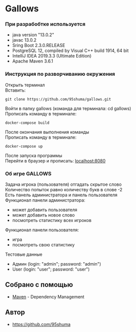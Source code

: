 # Gallows


### При разрабобтке используется

* java version "13.0.2"
* javac 13.0.2
* Sring Boot 2.3.0.RELEASE
* PostgreSQL 12, compiled by Visual C++ build 1914, 64 bit
* IntelliJ IDEA 2019.3.3 (Ultimate Edition)
* Apache Maven 3.6.1

### Инструкция по разворчиванию окружения
Открыть терминал  
Вставить:
```
git clone https://github.com/95shuma/gallows.git
```
Войти в папку gallows (команда для терминала: cd gallows)  
Прописать команду в терминале: 
```
docker-compose build
```
После окончания выполнения команды  
Прописать команду в терминале: 
```
docker-compose up
```
После запуска программы  
Перейти в браузер и прописать: [localhost:8080](http://localhost:8080/)

### Об игре GALLOWS
Задача игрока (пользователя) отгадать скрытое слово  
Количество попыток равно количеству букв в слове -2  
Есть панель администратора и панель пользователя  
Функционал панели администратора:
* может добавить пользователя
* может добавить новое слово
* посмотреть статистику всех игроков   

Функционал панели пользователя:
* игра
* посмотреть свою статистику

Тестовые данные
* Админ (login: "admin"; password: "admin")
* User (login: "user"; password: "user")

## Собрано с помощью

* [Maven](https://maven.apache.org/) - Dependency Management

## Автор

* https://github.com/95shuma

